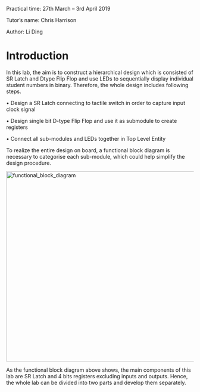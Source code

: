 Practical time: 27th March – 3rd April 2019 

Tutor’s name: Chris Harrison 

Author: Li Ding

# Introduction

In this lab, the aim is to construct a hierarchical design which is consisted of SR Latch and Dtype Flip Flop and use LEDs to sequentially display individual student numbers in binary. Therefore, the whole design includes following steps.

• Design a SR Latch connecting to tactile switch in order to capture input clock signal

• Design single bit D-type Flip Flop and use it as submodule to create registers 

• Connect all sub-modules and LEDs together in Top Level Entity

To realize the entire design on board, a functional block diagram is necessary to categorise each sub-module, which could help simplify the design procedure.

<img width="510" alt="functional_block_diagram" src="https://user-images.githubusercontent.com/15827364/79707241-1cd1bc00-82ff-11ea-9803-bb25e6d464b2.PNG">

As the functional block diagram above shows, the main components of this lab are SR Latch and 4 bits registers excluding inputs and outputs. Hence, the whole lab can be divided into two parts and develop them separately.
